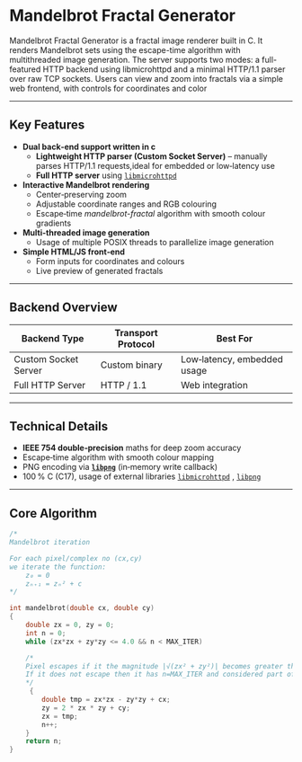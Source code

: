 #  Mandelbrot Fractal Generator

Mandelbrot Fractal Generator is a fractal image renderer built in C. It renders Mandelbrot sets using the escape-time algorithm with multithreaded image generation. The server supports two modes: a full-featured HTTP backend using libmicrohttpd and a minimal HTTP/1.1 parser over raw TCP sockets. Users can view and zoom into fractals via a simple web frontend, with controls for coordinates and color




---

## Key Features

- **Dual back‑end support written in c**
  - **Lightweight HTTP parser (Custom Socket Server)** – manually parses HTTP/1.1 requests,ideal for embedded or low‑latency use
  - **Full HTTP server** using [`libmicrohttpd`](https://www.gnu.org/software/libmicrohttpd/) 
- **Interactive Mandelbrot rendering**
  - Center‑preserving zoom
  - Adjustable coordinate ranges and RGB colouring
  - Escape‑time *mandelbrot-fractal* algorithm with smooth colour gradients
- **Multi-threaded image generation**
  - Usage of multiple POSIX threads to parallelize image generation 
- **Simple HTML/JS front‑end**
  - Form inputs for coordinates and colours
  - Live preview of generated fractals
  

---

## Backend Overview

| Backend Type   | Transport Protocol | Best For                     |
|----------------|--------------------|-----------------------------|
| Custom Socket Server | Custom binary      | Low‑latency, embedded usage |
| Full HTTP Server    | HTTP / 1.1         | Web integration    |

---

## Technical Details

- **IEEE 754 double‑precision** maths for deep zoom accuracy  
- Escape‑time algorithm with smooth colour mapping  
- PNG encoding via **[`libpng`](http://www.libpng.org/pub/png/libpng.html)** (in‑memory write callback)  
- 100 % C (C17), usage of external libraries  [`libmicrohttpd`](https://www.gnu.org/software/libmicrohttpd/) ,  [`libpng`](http://www.libpng.org/pub/png/libpng.html)
---


## Core Algorithm

```c
/*
Mandelbrot iteration

For each pixel/complex no (cx,cy) 
we iterate the function:
    z₀ = 0
    zₙ₊₁ = zₙ² + c
*/

int mandelbrot(double cx, double cy)
{
    double zx = 0, zy = 0;
    int n = 0;
    while (zx*zx + zy*zy <= 4.0 && n < MAX_ITER) 

    /*
    Pixel escapes if it the magnitude |√(zx² + zy²)| becomes greater than 2.
    If it does not escape then it has n=MAX_ITER and considered part of the set
    */
     {
        double tmp = zx*zx - zy*zy + cx;
        zy = 2 * zx * zy + cy;
        zx = tmp;
        n++;
    }
    return n;
}
